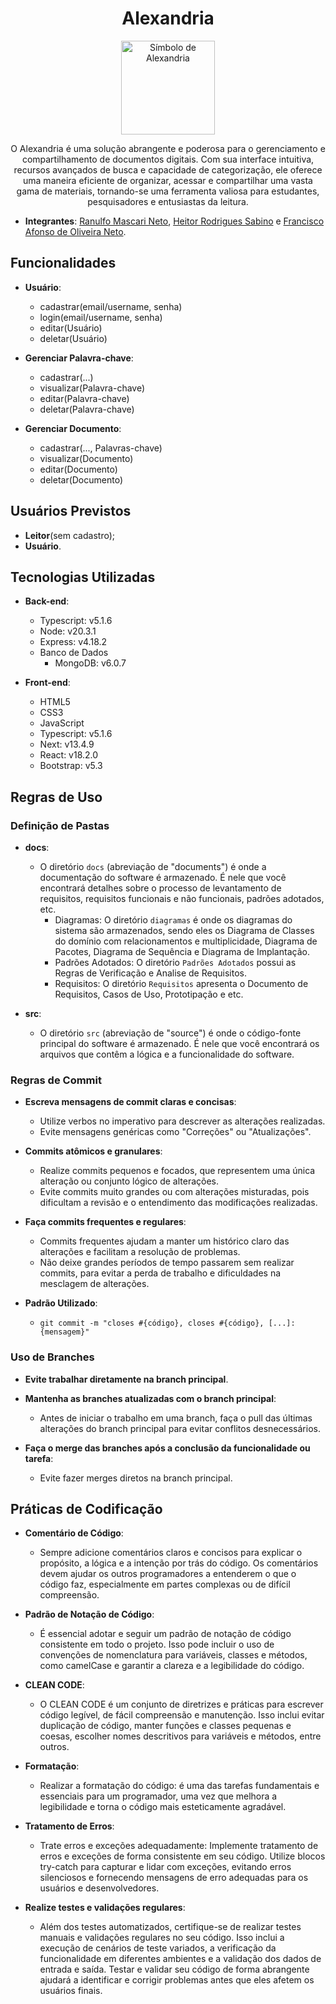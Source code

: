 <div align="center">  
    <h1>Alexandria</h1>
    <img src="https://github.com/RanulfoMNeto/Projeto-Engenharia-de-Software/assets/78691159/a61979ca-e7a1-4bdb-9ca7-996f5d698b7c" alt="Símbolo de Alexandria" width="150" height="150">
    <p>
        O Alexandria é uma solução abrangente e poderosa para o gerenciamento e compartilhamento de documentos digitais. Com sua interface intuitiva, recursos avançados de busca e capacidade de categorização, ele oferece uma maneira eficiente de organizar, acessar e compartilhar uma vasta gama de materiais, tornando-se uma ferramenta valiosa para estudantes, pesquisadores e entusiastas da leitura.
    </p>
</div>

- **Integrantes**: [Ranulfo Mascari Neto](https://github.com/RanulfoMNeto), [Heitor Rodrigues Sabino](https://github.com/s4bino) e [Francisco Afonso de Oliveira Neto](https://github.com/franawp).


## Funcionalidades

- **Usuário**:
    - cadastrar(email/username, senha)
    - login(email/username, senha)
    - editar(Usuário)
    - deletar(Usuário)

- **Gerenciar Palavra-chave**:
    - cadastrar(...)
    - visualizar(Palavra-chave)
    - editar(Palavra-chave)
    - deletar(Palavra-chave)
    
- **Gerenciar Documento**:
    - cadastrar(..., Palavras-chave)
    - visualizar(Documento)
    - editar(Documento)
    - deletar(Documento)

## Usuários Previstos
- **Leitor**(sem cadastro);
- **Usuário**.


## Tecnologias Utilizadas

- **Back-end**:
    - Typescript: v5.1.6
    - Node: v20.3.1
    - Express: v4.18.2
    - Banco de Dados
        - MongoDB: v6.0.7

- **Front-end**:
    - HTML5
    - CSS3
    - JavaScript
    - Typescript: v5.1.6
    - Next: v13.4.9
    - React: v18.2.0
    - Bootstrap: v5.3

## Regras de Uso

### Definição de Pastas

- **docs**:
    - O diretório `docs` (abreviação de "documents") é onde a documentação do software é armazenado. É nele que você encontrará detalhes sobre o processo de levantamento de requisitos, requisitos funcionais e não funcionais, padrões adotados, etc.
        - Diagramas: O diretório `diagramas` é onde os diagramas do sistema são armazenados, sendo eles os Diagrama de Classes do domínio com relacionamentos e multiplicidade, Diagrama de Pacotes, Diagrama de Sequência e Diagrama de Implantação.
        - Padrões Adotados: O diretório `Padrões Adotados` possui as Regras de Verificação e Analise de Requisitos.
        - Requisitos: O diretório `Requisitos` apresenta o Documento de Requisitos, Casos de Uso, Prototipação e etc. 

- **src**:
    - O diretório `src` (abreviação de "source") é onde o código-fonte principal do software é armazenado. É nele que você encontrará os arquivos que contêm a lógica e a funcionalidade do software.

### Regras de Commit

- **Escreva mensagens de commit claras e concisas**:
    - Utilize verbos no imperativo para descrever as alterações realizadas.
    - Evite mensagens genéricas como "Correções" ou "Atualizações".

- **Commits atômicos e granulares**:
    - Realize commits pequenos e focados, que representem uma única alteração ou conjunto lógico de alterações.
    - Evite commits muito grandes ou com alterações misturadas, pois dificultam a revisão e o entendimento das modificações realizadas.

- **Faça commits frequentes e regulares**:
    - Commits frequentes ajudam a manter um histórico claro das alterações e facilitam a resolução de problemas.
    - Não deixe grandes períodos de tempo passarem sem realizar commits, para evitar a perda de trabalho e dificuldades na mesclagem de alterações.

- **Padrão Utilizado**:
    - `git commit -m "closes #{código}, closes #{código}, [...]: {mensagem}"`

### Uso de Branches

- **Evite trabalhar diretamente na branch principal**.

- **Mantenha as branches atualizadas com o branch principal**:
    - Antes de iniciar o trabalho em uma branch, faça o pull das últimas alterações do branch principal para evitar conflitos desnecessários.

- **Faça o merge das branches após a conclusão da funcionalidade ou tarefa**:
    - Evite fazer merges diretos na branch principal.

## Práticas de Codificação

- **Comentário de Código**:
    - Sempre adicione comentários claros e concisos para explicar o propósito, a lógica e a intenção por trás do código. Os comentários devem ajudar os outros programadores a entenderem o que o código faz, especialmente em partes complexas ou de difícil compreensão.

- **Padrão de Notação de Código**:
    - É essencial adotar e seguir um padrão de notação de código consistente em todo o projeto. Isso pode incluir o uso de convenções de nomenclatura para variáveis, classes e métodos, como camelCase e garantir a clareza e a legibilidade do código.

- **CLEAN CODE**:
    - O CLEAN CODE é um conjunto de diretrizes e práticas para escrever código legível, de fácil compreensão e manutenção. Isso inclui evitar duplicação de código, manter funções e classes pequenas e coesas, escolher nomes descritivos para variáveis e métodos, entre outros.

- **Formatação**:
    - Realizar a formatação do código: é uma das tarefas fundamentais e essenciais para um programador, uma vez que melhora a legibilidade e torna o código mais esteticamente agradável.

- **Tratamento de Erros**:
    - Trate erros e exceções adequadamente: Implemente tratamento de erros e exceções de forma consistente em seu código. Utilize blocos try-catch para capturar e lidar com exceções, evitando erros silenciosos e fornecendo mensagens de erro adequadas para os usuários e desenvolvedores.

- **Realize testes e validações regulares**:
    - Além dos testes automatizados, certifique-se de realizar testes manuais e validações regulares no seu código. Isso inclui a execução de cenários de teste variados, a verificação da funcionalidade em diferentes ambientes e a validação dos dados de entrada e saída. Testar e validar seu código de forma abrangente ajudará a identificar e corrigir problemas antes que eles afetem os usuários finais.
